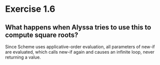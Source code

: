 # Exercise 1.6

## What happens when Alyssa tries to use this to compute square roots?

Since Scheme uses applicative-order evaluation, all parameters of new-if are evaluated, which calls new-if again and causes an infinite loop, never returning a value.
